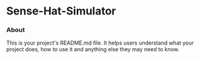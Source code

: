 Sense-Hat-Simulator
===================

### About

This is your project's README.md file. It helps users understand what your
project does, how to use it and anything else they may need to know.